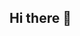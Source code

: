 ## Hi there 👋

<!--
**Domwill231/Domwill231** is a ✨ _special_ ✨ repository because its `README.md` (this file) appears on your GitHub profile.

🌟 Welcome to My Profile! 🌟

Aspiring Data Analyst | Health Insurance Benefits Consultant With a solid foundation in health insurance benefits consulting, I am excited to pivot my career towards the dynamic field of data analytics. My experience in the healthcare sector has equipped me with a unique perspective on the importance of data-driven decision-making and its impact on improving patient outcomes and operational efficiencies. Professional Experience In my previous role,

I collaborated closely with clients to analyze their health benefits Identified trends to enhance service delivery Developed strategies that enriched the overall client experience

This experience honed my analytical skills, sharpened my attention to detail, and enhanced my ability to communicate complex data insights in a clear and actionable manner. Current Journey As I embark on this new journey in data analytics, I am eager to leverage my background to:

Uncover meaningful patterns Drive business growth Contribute to data-informed strategies

I am currently expanding my skill set through coursework in data analysis, visualization, and statistical modeling, and I am enthusiastic about applying these skills in a new role. Let's Connect! I am looking to connect with professionals in the data analytics field for insights, mentorship, and potential collaboration opportunities. Let's connect and explore how we can create value through the power of data!

